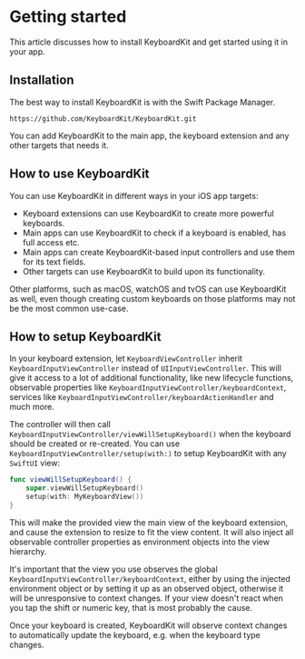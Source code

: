 # Getting started

This article discusses how to install KeyboardKit and get started using it in your app.


## Installation

The best way to install KeyboardKit is with the Swift Package Manager.

```
https://github.com/KeyboardKit/KeyboardKit.git
```

You can add KeyboardKit to the main app, the keyboard extension and any other targets that needs it.



## How to use KeyboardKit

You can use KeyboardKit in different ways in your iOS app targets:

* Keyboard extensions can use KeyboardKit to create more powerful keyboards.
* Main apps can use KeyboardKit to check if a keyboard is enabled, has full access etc.
* Main apps can create KeyboardKit-based input controllers and use them for its text fields.
* Other targets can use KeyboardKit to build upon its functionality.

Other platforms, such as macOS, watchOS and tvOS can use KeyboardKit as well, even though creating custom keyboards on those platforms may not be the most common use-case. 



## How to setup KeyboardKit

In your keyboard extension, let `KeyboardViewController` inherit ``KeyboardInputViewController`` instead of `UIInputViewController`. This will give it access to a lot of additional functionality, like new lifecycle functions, observable properties like ``KeyboardInputViewController/keyboardContext``, services like ``KeyboardInputViewController/keyboardActionHandler`` and much more.

The controller will then call ``KeyboardInputViewController/viewWillSetupKeyboard()`` when the keyboard should be created or re-created. You can use ``KeyboardInputViewController/setup(with:)`` to setup KeyboardKit with any `SwiftUI` view:

```swift
func viewWillSetupKeyboard() {
    super.viewWillSetupKeyboard()
    setup(with: MyKeyboardView())
}
```

This will make the provided view the main view of the keyboard extension, and cause the extension to resize to fit the view content. It will also inject all observable controller properties as environment objects into the view hierarchy. 

It's important that the view you use observes the global ``KeyboardInputViewController/keyboardContext``, either by using the injected environment object or by setting it up as an observed object, otherwise it will be unresponsive to context changes. If your view doesn't react when you tap the shift or numeric key, that is most probably the cause. 

Once your keyboard is created, KeyboardKit will observe context changes to automatically update the keyboard, e.g. when the keyboard type changes.
